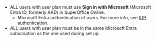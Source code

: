 <!-- markdownlint-disable-file MD041 -->
* ALL users with user plan must use **Sign in with Microsoft** (Microsoft Entra ID, formerly AAD) in SuperOffice Online.
  * Microsoft Entra authentication of users. For more info, see [IDP authentication][2].
* ALL users with user plan must be in the same Microsoft Entra subscription as the one used during set up.

<!-- Referenced links -->
[2]: ../../../../online/identity/federated-id-and-identity-providers.md

